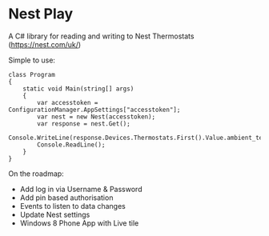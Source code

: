 Nest Play
====

A C# library for reading and writing to Nest Thermostats (https://nest.com/uk/)

Simple to use:

    class Program
    {
        static void Main(string[] args)
        {
            var accesstoken = ConfigurationManager.AppSettings["accesstoken"];
            var nest = new Nest(accesstoken);
            var response = nest.Get();
            Console.WriteLine(response.Devices.Thermostats.First().Value.ambient_temperature_c);
            Console.ReadLine();
        }
    }
    
  On the roadmap:
  
  * Add log in via Username & Password
  * Add pin based authorisation
  * Events to listen to data changes
  * Update Nest settings
  * Windows 8 Phone App with Live tile
  
